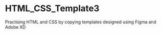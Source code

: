 # HTML_CSS_Template3
Practising HTML and CSS by copying templates designed using Figma and Adobe XD
